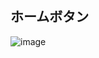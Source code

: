 ## ホームボタン

![image](https://user-images.githubusercontent.com/1501327/159152405-981a888b-2abd-4f5a-92b2-75cbe9e47785.png)
